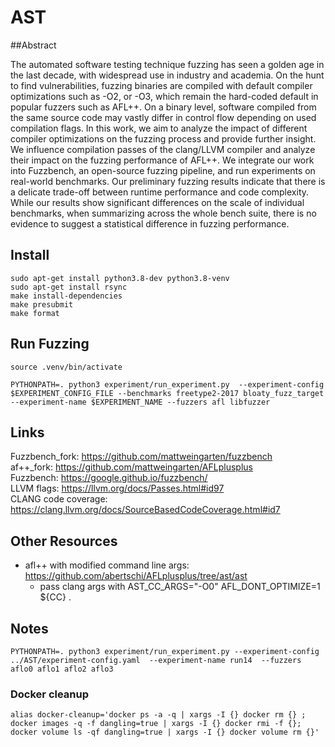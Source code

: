 # AST

##Abstract 

The automated software testing technique fuzzing has seen a golden age in
the last decade, with widespread use in industry and academia. On the hunt
to find vulnerabilities, fuzzing binaries are compiled with default compiler
optimizations such as -O2, or -O3, which remain the hard-coded default in
popular fuzzers such as AFL++. On a binary level, software compiled from
the same source code may vastly differ in control flow depending on used
compilation flags. In this work, we aim to analyze the impact of different
compiler optimizations on the fuzzing process and provide further insight.
We influence compilation passes of the clang/LLVM compiler and analyze
their impact on the fuzzing performance of AFL++. We integrate our work
into Fuzzbench, an open-source fuzzing pipeline, and run experiments on
real-world benchmarks. Our preliminary fuzzing results indicate that there
is a delicate trade-off between runtime performance and code complexity.
While our results show significant differences on the scale of individual
benchmarks, when summarizing across the whole bench suite, there is no
evidence to suggest a statistical difference in fuzzing performance.

## Install
```
sudo apt-get install python3.8-dev python3.8-venv
sudo apt-get install rsync
make install-dependencies
make presubmit
make format
```




## Run Fuzzing
```
source .venv/bin/activate
```

```
PYTHONPATH=. python3 experiment/run_experiment.py  --experiment-config $EXPERIMENT_CONFIG_FILE --benchmarks freetype2-2017 bloaty_fuzz_target --experiment-name $EXPERIMENT_NAME --fuzzers afl libfuzzer 
```


## Links
Fuzzbench_fork: https://github.com/mattweingarten/fuzzbench <br />
af++_fork: https://github.com/mattweingarten/AFLplusplus <br />
Fuzzbench: https://google.github.io/fuzzbench/ <br />
LLVM flags: https://llvm.org/docs/Passes.html#id97 <br />
CLANG code coverage: https://clang.llvm.org/docs/SourceBasedCodeCoverage.html#id7 <br />

## Other Resources
- afl++ with modified command line args: https://github.com/abertschi/AFLplusplus/tree/ast/ast
  - pass clang args with AST_CC_ARGS="-O0" AFL_DONT_OPTIMIZE=1 ${CC} .

## Notes

```
PYTHONPATH=. python3 experiment/run_experiment.py --experiment-config ../AST/experiment-config.yaml  --experiment-name run14  --fuzzers aflo0 aflo1 aflo2 aflo3  
```

### Docker cleanup
```
alias docker-cleanup='docker ps -a -q | xargs -I {} docker rm {} ; docker images -q -f dangling=true | xargs -I {} docker rmi -f {}; docker volume ls -qf dangling=true | xargs -I {} docker volume rm {}'

```
